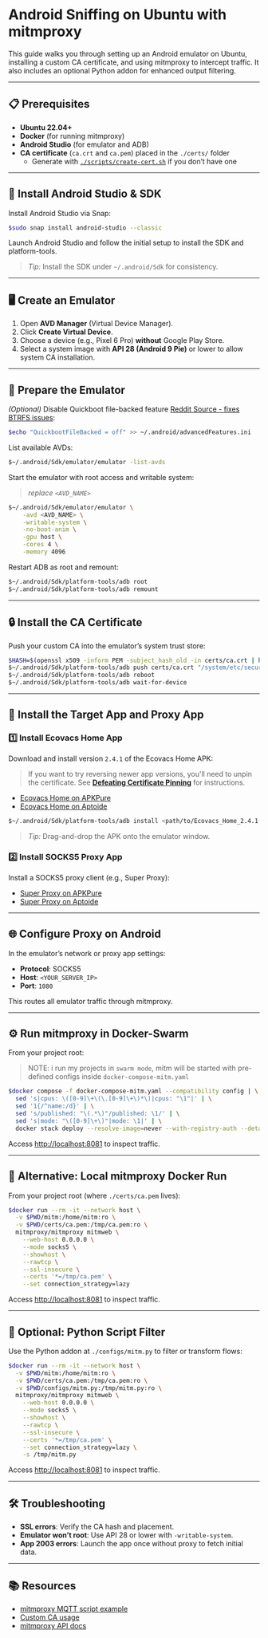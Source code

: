 # Android Sniffing on Ubuntu with mitmproxy

This guide walks you through setting up an Android emulator on Ubuntu, installing a custom CA certificate, and using mitmproxy to intercept traffic. It also includes an optional Python addon for enhanced output filtering.

---

## 📋 Prerequisites

-   **Ubuntu 22.04+**
-   **Docker** (for running mitmproxy)
-   **Android Studio** (for emulator and ADB)
-   **CA certificate** (`ca.crt` and `ca.pem`) placed in the `./certs/` folder
    -   Generate with [`./scripts/create-cert.sh`](https://github.com/MVladislav/bumper/blob/main/scripts/create-cert.sh) if you don’t have one

---

## 🚀 Install Android Studio & SDK

Install Android Studio via Snap:

```sh
$sudo snap install android-studio --classic
```

Launch Android Studio and follow the initial setup to install the SDK and platform-tools.

> _Tip:_ Install the SDK under `~/.android/Sdk` for consistency.

---

## 🖥️ Create an Emulator

1. Open **AVD Manager** (Virtual Device Manager).
2. Click **Create Virtual Device**.
3. Choose a device (e.g., Pixel 6 Pro) **without** Google Play Store.
4. Select a system image with **API 28 (Android 9 Pie)** or lower to allow system CA installation.

---

## 🔧 Prepare the Emulator

_(Optional)_ Disable Quickboot file-backed feature
[Reddit Source - fixes BTRFS issues](https://www.reddit.com/r/btrfs/comments/l8qu3l/comment/gowtd55/?utm_source=share&utm_medium=web2x&context=3):

```sh
$echo "QuickbootFileBacked = off" >> ~/.android/advancedFeatures.ini
```

List available AVDs:

```sh
$~/.android/Sdk/emulator/emulator -list-avds
```

Start the emulator with root access and writable system:

> _replace `<AVD_NAME>`_

```sh
$~/.android/Sdk/emulator/emulator \
    -avd <AVD_NAME> \
    -writable-system \
    -no-boot-anim \
    -gpu host \
    -cores 4 \
    -memory 4096
```

Restart ADB as root and remount:

```sh
$~/.android/Sdk/platform-tools/adb root
$~/.android/Sdk/platform-tools/adb remount
```

---

## 🔒 Install the CA Certificate

Push your custom CA into the emulator’s system trust store:

```sh
$HASH=$(openssl x509 -inform PEM -subject_hash_old -in certs/ca.crt | head -1)
$~/.android/Sdk/platform-tools/adb push certs/ca.crt "/system/etc/security/cacerts/${HASH}.0"
$~/.android/Sdk/platform-tools/adb reboot
$~/.android/Sdk/platform-tools/adb wait-for-device
```

---

## 📱 Install the Target App and Proxy App

### 1️⃣ Install Ecovacs Home App

Download and install version `2.4.1` of the Ecovacs Home APK:

> If you want to try reversing newer app versions,
> you'll need to unpin the certificate.
> See **[Defeating Certificate Pinning](../internals/certificate-unpinning.md)** for instructions.

-   [Ecovacs Home on APKPure](https://apkpure.net/ecovacs-home/com.eco.global.app/download/2.4.1)
-   [Ecovacs Home on Aptoide](https://ecovacs-home.en.aptoide.com/app)

```sh
$~/.android/Sdk/platform-tools/adb install <path/to/Ecovacs_Home_2.4.1.apk>
```

> _Tip:_ Drag-and-drop the APK onto the emulator window.

### 2️⃣ Install SOCKS5 Proxy App

Install a SOCKS5 proxy client (e.g., Super Proxy):

-   [Super Proxy on APKPure](https://apkpure.net/super-proxy/com.scheler.superproxy)
-   [Super Proxy on Aptoide](https://super-proxy-scheler-software.en.aptoide.com/app)

---

## 🌐 Configure Proxy on Android

In the emulator’s network or proxy app settings:

-   **Protocol**: SOCKS5
-   **Host**: `<YOUR_SERVER_IP>`
-   **Port**: `1080`

This routes all emulator traffic through mitmproxy.

---

## ⚙️ Run mitmproxy in Docker-Swarm

From your project root:

> NOTE: i run my projects in `swarm mode`,
> mitm will be started with pre-defined configs inside `docker-compose-mitm.yaml`

```sh
$docker compose -f docker-compose-mitm.yaml --compatibility config | \
  sed 's|cpus: \([0-9]\+\(\.[0-9]\+\)*\)|cpus: "\1"|' | \
  sed '1{/^name:/d}' | \
  sed 's/published: "\(.*\)"/published: \1/' | \
  sed 's|mode: "\([0-9]\+\)"|mode: \1|' | \
  docker stack deploy --resolve-image=never --with-registry-auth --detach=false --compose-file - mitm
```

Access [http://localhost:8081](http://localhost:8081) to inspect traffic.

---

## 🐳 Alternative: Local mitmproxy Docker Run

From your project root (where `./certs/ca.pem` lives):

```sh
$docker run --rm -it --network host \
  -v $PWD/mitm:/home/mitm:ro \
  -v $PWD/certs/ca.pem:/tmp/ca.pem:ro \
  mitmproxy/mitmproxy mitmweb \
    --web-host 0.0.0.0 \
    --mode socks5 \
    --showhost \
    --rawtcp \
    --ssl-insecure \
    --certs '*=/tmp/ca.pem' \
    --set connection_strategy=lazy
```

Access [http://localhost:8081](http://localhost:8081) to inspect traffic.

---

## 🐍 Optional: Python Script Filter

Use the Python addon at `./configs/mitm.py` to filter or transform flows:

```sh
$docker run --rm -it --network host \
  -v $PWD/mitm:/home/mitm:ro \
  -v $PWD/certs/ca.pem:/tmp/ca.pem:ro \
  -v $PWD/configs/mitm.py:/tmp/mitm.py:ro \
  mitmproxy/mitmproxy mitmweb \
    --web-host 0.0.0.0 \
    --mode socks5 \
    --showhost \
    --rawtcp \
    --ssl-insecure \
    --certs '*=/tmp/ca.pem' \
    --set connection_strategy=lazy \
    -s /tmp/mitm.py
```

Access [http://localhost:8081](http://localhost:8081) to inspect traffic.

---

## 🛠️ Troubleshooting

-   **SSL errors**: Verify the CA hash and placement.
-   **Emulator won’t root**: Use API 28 or lower with `-writable-system`.
-   **App 2003 errors**: Launch the app once without proxy to fetch initial data.

---

## 📚 Resources

-   [mitmproxy MQTT script example](https://github.com/nikitastupin/mitmproxy-mqtt-script)
-   [Custom CA usage](https://docs.mitmproxy.org/stable/concepts-certificates/#using-a-custom-certificate-authority)
-   [mitmproxy API docs](https://docs.mitmproxy.org/stable/api/)
